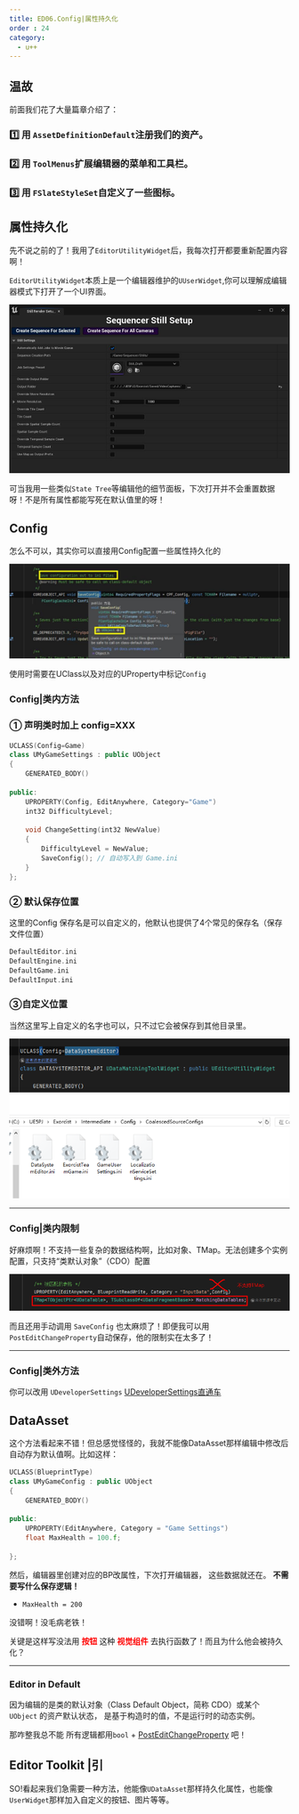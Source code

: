 ```yaml
---
title: ED06.Config|属性持久化
order : 24
category:
  - u++
---
```


## 温故

<chatmessage avatar="../../assets/emoji/bqb (2).png" :avatarWidth="40" alignLeft >
前面我们花了大量篇章介绍了：
</chatmessage>

### 1️⃣ 用 `AssetDefinitionDefault`注册我们的资产。
### 2️⃣ 用 `ToolMenus`扩展编辑器的菜单和工具栏。
### 3️⃣ 用 `FSlateStyleSet`自定义了一些图标。


## 属性持久化

<chatmessage avatar="../../assets/emoji/bqb (5).png" :avatarWidth="38">

先不说之前的了！我用了`EditorUtilityWidget`后，我每次打开都要重新配置内容啊！

</chatmessage>

<chatmessage avatar="../../assets/emoji/bqb (2).png" :avatarWidth="40" alignLeft >

`EditorUtilityWidget`本质上是一个编辑器维护的`UUserWidget`,你可以理解成编辑器模式下打开了一个UI界面。

</chatmessage>

![](..%2Fassets%2FUMGGF.jpg)

<chatmessage avatar="../../assets/emoji/hx.png" :avatarWidth="38">

可当我用一些类似`State Tree`等编辑他的细节面板，下次打开并不会重置数据呀！不是所有属性都能写死在默认值里的呀！

</chatmessage>

## Config

<chatmessage avatar="../../assets/emoji/bqb (2).png" :avatarWidth="40" alignLeft >
怎么不可以，其实你可以直接用Config配置一些属性持久化的
</chatmessage>

![](..%2Fassets%2Fconfig001.jpg)

<chatmessage avatar="../../assets/emoji/bqb (2).png" :avatarWidth="40" alignLeft >

使用时需要在UClass以及对应的UProperty中标记`Config`

</chatmessage>

### Config|类内方法

### ① 声明类时加上 config=XXX

```cpp
UCLASS(Config=Game)
class UMyGameSettings : public UObject
{
	GENERATED_BODY()

public:
	UPROPERTY(Config, EditAnywhere, Category="Game")
	int32 DifficultyLevel;

	void ChangeSetting(int32 NewValue)
	{
		DifficultyLevel = NewValue;
		SaveConfig(); // 自动写入到 Game.ini
	}
};

```

### ② 默认保存位置

<chatmessage avatar="../../assets/emoji/bqb (2).png" :avatarWidth="40" alignLeft >
这里的Config 保存名是可以自定义的，他默认也提供了4个常见的保存名（保存文件位置）
</chatmessage>

```cpp
DefaultEditor.ini
DefaultEngine.ini
DefaultGame.ini
DefaultInput.ini
```

### ③自定义位置

<chatmessage avatar="../../assets/emoji/bqb (2).png" :avatarWidth="40" alignLeft >
当然这里写上自定义的名字也可以，只不过它会被保存到其他目录里。
</chatmessage>

![](..%2Fassets%2FConfigSaveDir.png)

___

### Config|类内限制

<chatmessage avatar="../../assets/emoji/kclr.png" :avatarWidth="38">
好麻烦啊！不支持一些复杂的数据结构啊，比如对象、TMap。无法创建多个实例配置，只支持“类默认对象”（CDO）配置
</chatmessage>


![](..%2Fassets%2Fconfig002.png)


<chatmessage avatar="../../assets/emoji/bqb (4).png" :avatarWidth="38">

而且还用手动调用 `SaveConfig` 也太麻烦了！即便我可以用`PostEditChangeProperty`自动保存，他的限制实在太多了！

</chatmessage>

---

### Config|类外方法

<chatmessage avatar="../../assets/emoji/bqb (2).png" :avatarWidth="40" alignLeft >

你可以改用 `UDeveloperSettings` [UDeveloperSettings直通车](../core_核心_/11-DevelopSettings.md)

</chatmessage>

## DataAsset

<chatmessage avatar="../../assets/emoji/hx.png" :avatarWidth="38">
这个方法看起来不错！但总感觉怪怪的，我就不能像DataAsset那样编辑中修改后自动存为默认值啊。比如这样：
</chatmessage>

```cpp
UCLASS(BlueprintType)
class UMyGameConfig : public UObject
{
    GENERATED_BODY()

public:
    UPROPERTY(EditAnywhere, Category = "Game Settings")
    float MaxHealth = 100.f;

};
```

<chatmessage avatar="../../assets/emoji/hx.png" :avatarWidth="38">

然后，编辑器里创建对应的BP改属性，下次打开编辑器，
这些数据就还在。 **不需要写什么保存逻辑！** 

</chatmessage>

- `MaxHealth = 200`

<chatmessage avatar="../../assets/emoji/blzt.png" :avatarWidth="40" alignLeft >
没错啊！没毛病老铁！
</chatmessage>


<chatmessage avatar="../../assets/emoji/new7.png" :avatarWidth="38">

关键是这样写没法用<span style ="color:red"> **按钮**  </span> 这种 <span style ="color:red"> **视觉组件** </span>去执行函数了！而且为什么他会被持久化？

</chatmessage>

---

### Editor in Default

<chatmessage avatar="../../assets/emoji/new2.png" :avatarWidth="50" alignLeft >

因为编辑的是类的默认对象（Class Default Object，简称 CDO）或某个 `UObject` 的资产默认状态，
是基于构造时的值，不是运行时的动态实例。

</chatmessage>

<chatmessage avatar="../../assets/emoji/hx.png" :avatarWidth="38">

那咋整我总不能 所有逻辑都用`bool` + [PostEditChangeProperty](../editor_编辑器_/01-PostEditChangeProperty.md)
吧！

</chatmessage>


## Editor Toolkit |引

<chatmessage avatar="../../assets/emoji/bqb (2).png" :avatarWidth="40" alignLeft >

SO!看起来我们急需要一种方法，他能像`UDataAsset`那样持久化属性，也能像`UserWidget`那样加入自定义的按钮、图片等等。

</chatmessage>
